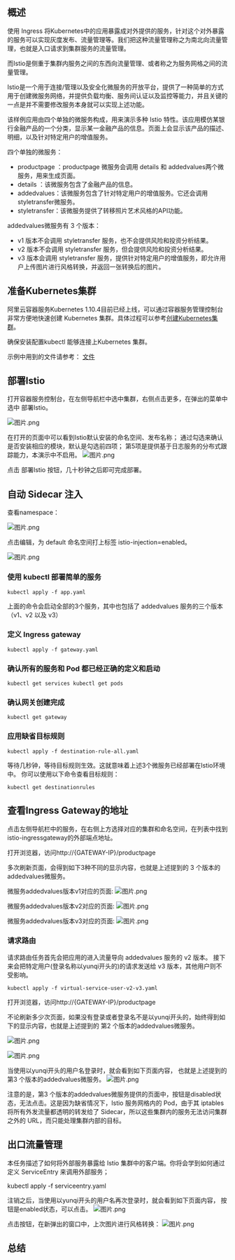## 概述
使用 Ingress 将Kubernetes中的应用暴露成对外提供的服务，针对这个对外暴露的服务可以实现灰度发布、流量管理等。我们把这种流量管理称之为南北向流量管理，也就是入口请求到集群服务的流量管理。

而Istio是侧重于集群内服务之间的东西向流量管理、或者称之为服务网格之间的流量管理。

Istio是一个用于连接/管理以及安全化微服务的开放平台，提供了一种简单的方式用于创建微服务网络，并提供负载均衡、服务间认证以及监控等能力，并且关键的一点是并不需要修改服务本身就可以实现上述功能。

该样例应用由四个单独的微服务构成，用来演示多种 Istio 特性。该应用模仿某银行金融产品的一个分类，显示某一金融产品的信息。页面上会显示该产品的描述、明细，以及针对特定用户的增值服务。

四个单独的微服务：

-	productpage ：productpage 微服务会调用 details 和 addedvalues两个微服务，用来生成页面。
-	details ：该微服务包含了金融产品的信息。
-	addedvalues：该微服务包含了针对特定用户的增值服务。它还会调用 styletransfer微服务。
-	styletransfer：该微服务提供了转移照片艺术风格的API功能。

addedvalues微服务有 3 个版本：

-	v1 版本不会调用 styletransfer 服务，也不会提供风险和投资分析结果。
-	v2 版本不会调用 styletransfer 服务，但会提供风险和投资分析结果。
-	v3 版本会调用 styletransfer 服务，提供针对特定用户的增值服务，即允许用户上传图片进行风格转换，并返回一张转换后的图片。 

## 准备Kubernetes集群
阿里云容器服务Kubernetes 1.10.4目前已经上线，可以通过容器服务管理控制台非常方便地快速创建 Kubernetes 集群。具体过程可以参考[创建Kubernetes集群](https://help.aliyun.com/document_detail/53752.html)。

确保安装配置kubectl 能够连接上Kubernetes 集群。

示例中用到的文件请参考： [文件](https://myistio.oss-cn-hangzhou.aliyuncs.com/workshop-yunqi2018/Archive.zip)

## 部署Istio

打开容器服务控制台，在左侧导航栏中选中集群，右侧点击更多，在弹出的菜单中选中 部署Istio。

![图片.png](http://ata2-img.cn-hangzhou.img-pub.aliyun-inc.com/948a1d91344a0ce046076febf9886176.png)

在打开的页面中可以看到Istio默认安装的命名空间、发布名称；
通过勾选来确认是否安装相应的模块，默认是勾选前四项；
第5项是提供基于日志服务的分布式跟踪能力，本演示中不启用。
![图片.png](http://ata2-img.cn-hangzhou.img-pub.aliyun-inc.com/2b58c09f755dd6668ebcb47099a968b8.png)


点击 部署Istio 按钮，几十秒钟之后即可完成部署。


## 自动 Sidecar 注入

查看namespace：

![图片.png](http://ata2-img.cn-hangzhou.img-pub.aliyun-inc.com/eae95ff97884893bc1daf4e6326e0855.png)


点击编辑，为 default 命名空间打上标签 istio-injection=enabled。

![图片.png](http://ata2-img.cn-hangzhou.img-pub.aliyun-inc.com/c69588b05167690a29d93ee66f509c89.png)

### 使用 kubectl 部署简单的服务
```
kubectl apply -f app.yaml
```

上面的命令会启动全部的3个服务，其中也包括了 addedvalues 服务的三个版本（v1、v2 以及 v3）

### 定义 Ingress gateway
```
kubectl apply -f gateway.yaml
```

### 确认所有的服务和 Pod 都已经正确的定义和启动
```
kubectl get services kubectl get pods
```

### 确认网关创建完成
```
kubectl get gateway
```

### 应用缺省目标规则
```
kubectl apply -f destination-rule-all.yaml
```

等待几秒钟，等待目标规则生效。这就意味着上述3个微服务已经部署在Istio环境中。 你可以使用以下命令查看目标规则：
```
kubectl get destinationrules 
```

## 查看Ingress Gateway的地址
点击左侧导航栏中的服务，在右侧上方选择对应的集群和命名空间，在列表中找到istio-ingressgateway的外部端点地址。

打开浏览器，访问http://{GATEWAY-IP}/productpage

多次刷新页面，会得到如下3种不同的显示内容，也就是上述提到的 3 个版本的addedvalues微服务。

微服务addedvalues版本v1对应的页面:
![图片.png](http://ata2-img.cn-hangzhou.img-pub.aliyun-inc.com/1be43747d96d721859c5e31bfc082bc9.png)

微服务addedvalues版本v2对应的页面:
![图片.png](http://ata2-img.cn-hangzhou.img-pub.aliyun-inc.com/3b9a3d3d140261c55a3a8f35ae4ca8b7.png)

微服务addedvalues版本v3对应的页面:
![图片.png](http://ata2-img.cn-hangzhou.img-pub.aliyun-inc.com/881d7082f18caea6aab45c3541406d77.png)


### 请求路由

请求路由任务首先会把应用的进入流量导向 addedvalues 服务的 v2 版本。 接下来会把特定用户(登录名称以yunqi开头的)的请求发送给 v3 版本，其他用户则不受影响。
```
kubectl apply -f virtual-service-user-v2-v3.yaml
```


打开浏览器，访问http://{GATEWAY-IP}/productpage

不论刷新多少次页面，如果没有登录或者登录名不是以yunqi开头的，始终得到如下的显示内容，也就是上述提到的 第2 个版本的addedvalues微服务。

![图片.png](http://ata2-img.cn-hangzhou.img-pub.aliyun-inc.com/ff8ef3f0064a876f14e62d8fe7738f11.png)

![图片.png](http://ata2-img.cn-hangzhou.img-pub.aliyun-inc.com/a9d3fcd1901ee3cf4dbcbe8094cc2aca.png)

当使用以yunqi开头的用户名登录时，就会看到如下页面内容， 也就是上述提到的 第3 个版本的addedvalues微服务。
![图片.png](http://ata2-img.cn-hangzhou.img-pub.aliyun-inc.com/f0405d500aebbb6774a944215e61f192.png)


注意的是，第3 个版本的addedvalues微服务提供的页面中，按钮是disabled状态，无法点击。这是因为缺省情况下，Istio 服务网格内的 Pod，由于其 iptables 将所有外发流量都透明的转发给了 Sidecar，所以这些集群内的服务无法访问集群之外的 URL，而只能处理集群内部的目标。


## 出口流量管理
本任务描述了如何将外部服务暴露给 Istio 集群中的客户端。你将会学到如何通过定义 ServiceEntry 来调用外部服务；

kubectl apply -f serviceentry.yaml

注销之后，当使用以yunqi开头的用户名再次登录时，就会看到如下页面内容， 按钮是enabled状态，可以点击。
![图片.png](http://ata2-img.cn-hangzhou.img-pub.aliyun-inc.com/f82fb717437e794c641a65df609f5914.png)



点击按钮，在新弹出的窗口中，上次图片进行风格转换：
![图片.png](http://ata2-img.cn-hangzhou.img-pub.aliyun-inc.com/638bf110d0e16ed8cbf355183c66eb6f.png)


## 总结

